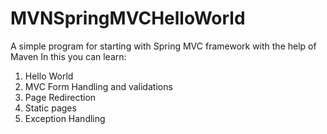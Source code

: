 # MVNSpringMVCHelloWorld
A simple program for starting with Spring MVC framework with the help of Maven
In this you can learn:
1. Hello World
2. MVC Form Handling and validations
3. Page Redirection
4. Static pages
5. Exception Handling
